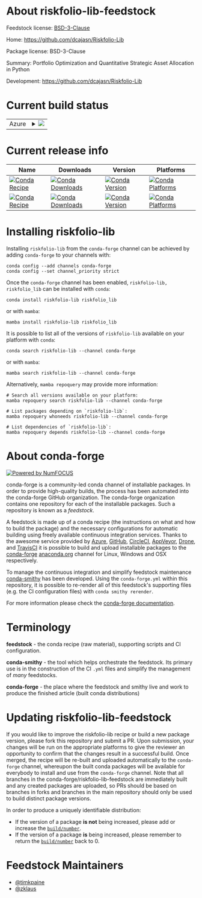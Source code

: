 About riskfolio-lib-feedstock
=============================

Feedstock license: [BSD-3-Clause](https://github.com/conda-forge/riskfolio-lib-feedstock/blob/main/LICENSE.txt)

Home: https://github.com/dcajasn/Riskfolio-Lib

Package license: BSD-3-Clause

Summary: Portfolio Optimization and Quantitative Strategic Asset Allocation in Python

Development: https://github.com/dcajasn/Riskfolio-Lib

Current build status
====================


<table>
    
  <tr>
    <td>Azure</td>
    <td>
      <details>
        <summary>
          <a href="https://dev.azure.com/conda-forge/feedstock-builds/_build/latest?definitionId=17032&branchName=main">
            <img src="https://dev.azure.com/conda-forge/feedstock-builds/_apis/build/status/riskfolio-lib-feedstock?branchName=main">
          </a>
        </summary>
        <table>
          <thead><tr><th>Variant</th><th>Status</th></tr></thead>
          <tbody><tr>
              <td>linux_64_python3.10.____cpython</td>
              <td>
                <a href="https://dev.azure.com/conda-forge/feedstock-builds/_build/latest?definitionId=17032&branchName=main">
                  <img src="https://dev.azure.com/conda-forge/feedstock-builds/_apis/build/status/riskfolio-lib-feedstock?branchName=main&jobName=linux&configuration=linux%20linux_64_python3.10.____cpython" alt="variant">
                </a>
              </td>
            </tr><tr>
              <td>linux_64_python3.11.____cpython</td>
              <td>
                <a href="https://dev.azure.com/conda-forge/feedstock-builds/_build/latest?definitionId=17032&branchName=main">
                  <img src="https://dev.azure.com/conda-forge/feedstock-builds/_apis/build/status/riskfolio-lib-feedstock?branchName=main&jobName=linux&configuration=linux%20linux_64_python3.11.____cpython" alt="variant">
                </a>
              </td>
            </tr><tr>
              <td>linux_64_python3.12.____cpython</td>
              <td>
                <a href="https://dev.azure.com/conda-forge/feedstock-builds/_build/latest?definitionId=17032&branchName=main">
                  <img src="https://dev.azure.com/conda-forge/feedstock-builds/_apis/build/status/riskfolio-lib-feedstock?branchName=main&jobName=linux&configuration=linux%20linux_64_python3.12.____cpython" alt="variant">
                </a>
              </td>
            </tr><tr>
              <td>linux_64_python3.13.____cp313</td>
              <td>
                <a href="https://dev.azure.com/conda-forge/feedstock-builds/_build/latest?definitionId=17032&branchName=main">
                  <img src="https://dev.azure.com/conda-forge/feedstock-builds/_apis/build/status/riskfolio-lib-feedstock?branchName=main&jobName=linux&configuration=linux%20linux_64_python3.13.____cp313" alt="variant">
                </a>
              </td>
            </tr><tr>
              <td>linux_64_python3.9.____cpython</td>
              <td>
                <a href="https://dev.azure.com/conda-forge/feedstock-builds/_build/latest?definitionId=17032&branchName=main">
                  <img src="https://dev.azure.com/conda-forge/feedstock-builds/_apis/build/status/riskfolio-lib-feedstock?branchName=main&jobName=linux&configuration=linux%20linux_64_python3.9.____cpython" alt="variant">
                </a>
              </td>
            </tr><tr>
              <td>osx_64_python3.10.____cpython</td>
              <td>
                <a href="https://dev.azure.com/conda-forge/feedstock-builds/_build/latest?definitionId=17032&branchName=main">
                  <img src="https://dev.azure.com/conda-forge/feedstock-builds/_apis/build/status/riskfolio-lib-feedstock?branchName=main&jobName=osx&configuration=osx%20osx_64_python3.10.____cpython" alt="variant">
                </a>
              </td>
            </tr><tr>
              <td>osx_64_python3.11.____cpython</td>
              <td>
                <a href="https://dev.azure.com/conda-forge/feedstock-builds/_build/latest?definitionId=17032&branchName=main">
                  <img src="https://dev.azure.com/conda-forge/feedstock-builds/_apis/build/status/riskfolio-lib-feedstock?branchName=main&jobName=osx&configuration=osx%20osx_64_python3.11.____cpython" alt="variant">
                </a>
              </td>
            </tr><tr>
              <td>osx_64_python3.12.____cpython</td>
              <td>
                <a href="https://dev.azure.com/conda-forge/feedstock-builds/_build/latest?definitionId=17032&branchName=main">
                  <img src="https://dev.azure.com/conda-forge/feedstock-builds/_apis/build/status/riskfolio-lib-feedstock?branchName=main&jobName=osx&configuration=osx%20osx_64_python3.12.____cpython" alt="variant">
                </a>
              </td>
            </tr><tr>
              <td>osx_64_python3.13.____cp313</td>
              <td>
                <a href="https://dev.azure.com/conda-forge/feedstock-builds/_build/latest?definitionId=17032&branchName=main">
                  <img src="https://dev.azure.com/conda-forge/feedstock-builds/_apis/build/status/riskfolio-lib-feedstock?branchName=main&jobName=osx&configuration=osx%20osx_64_python3.13.____cp313" alt="variant">
                </a>
              </td>
            </tr><tr>
              <td>osx_64_python3.9.____cpython</td>
              <td>
                <a href="https://dev.azure.com/conda-forge/feedstock-builds/_build/latest?definitionId=17032&branchName=main">
                  <img src="https://dev.azure.com/conda-forge/feedstock-builds/_apis/build/status/riskfolio-lib-feedstock?branchName=main&jobName=osx&configuration=osx%20osx_64_python3.9.____cpython" alt="variant">
                </a>
              </td>
            </tr><tr>
              <td>osx_arm64_python3.10.____cpython</td>
              <td>
                <a href="https://dev.azure.com/conda-forge/feedstock-builds/_build/latest?definitionId=17032&branchName=main">
                  <img src="https://dev.azure.com/conda-forge/feedstock-builds/_apis/build/status/riskfolio-lib-feedstock?branchName=main&jobName=osx&configuration=osx%20osx_arm64_python3.10.____cpython" alt="variant">
                </a>
              </td>
            </tr><tr>
              <td>osx_arm64_python3.11.____cpython</td>
              <td>
                <a href="https://dev.azure.com/conda-forge/feedstock-builds/_build/latest?definitionId=17032&branchName=main">
                  <img src="https://dev.azure.com/conda-forge/feedstock-builds/_apis/build/status/riskfolio-lib-feedstock?branchName=main&jobName=osx&configuration=osx%20osx_arm64_python3.11.____cpython" alt="variant">
                </a>
              </td>
            </tr><tr>
              <td>osx_arm64_python3.12.____cpython</td>
              <td>
                <a href="https://dev.azure.com/conda-forge/feedstock-builds/_build/latest?definitionId=17032&branchName=main">
                  <img src="https://dev.azure.com/conda-forge/feedstock-builds/_apis/build/status/riskfolio-lib-feedstock?branchName=main&jobName=osx&configuration=osx%20osx_arm64_python3.12.____cpython" alt="variant">
                </a>
              </td>
            </tr><tr>
              <td>osx_arm64_python3.13.____cp313</td>
              <td>
                <a href="https://dev.azure.com/conda-forge/feedstock-builds/_build/latest?definitionId=17032&branchName=main">
                  <img src="https://dev.azure.com/conda-forge/feedstock-builds/_apis/build/status/riskfolio-lib-feedstock?branchName=main&jobName=osx&configuration=osx%20osx_arm64_python3.13.____cp313" alt="variant">
                </a>
              </td>
            </tr><tr>
              <td>osx_arm64_python3.9.____cpython</td>
              <td>
                <a href="https://dev.azure.com/conda-forge/feedstock-builds/_build/latest?definitionId=17032&branchName=main">
                  <img src="https://dev.azure.com/conda-forge/feedstock-builds/_apis/build/status/riskfolio-lib-feedstock?branchName=main&jobName=osx&configuration=osx%20osx_arm64_python3.9.____cpython" alt="variant">
                </a>
              </td>
            </tr>
          </tbody>
        </table>
      </details>
    </td>
  </tr>
</table>

Current release info
====================

| Name | Downloads | Version | Platforms |
| --- | --- | --- | --- |
| [![Conda Recipe](https://img.shields.io/badge/recipe-riskfolio--lib-green.svg)](https://anaconda.org/conda-forge/riskfolio-lib) | [![Conda Downloads](https://img.shields.io/conda/dn/conda-forge/riskfolio-lib.svg)](https://anaconda.org/conda-forge/riskfolio-lib) | [![Conda Version](https://img.shields.io/conda/vn/conda-forge/riskfolio-lib.svg)](https://anaconda.org/conda-forge/riskfolio-lib) | [![Conda Platforms](https://img.shields.io/conda/pn/conda-forge/riskfolio-lib.svg)](https://anaconda.org/conda-forge/riskfolio-lib) |
| [![Conda Recipe](https://img.shields.io/badge/recipe-riskfolio_lib-green.svg)](https://anaconda.org/conda-forge/riskfolio_lib) | [![Conda Downloads](https://img.shields.io/conda/dn/conda-forge/riskfolio_lib.svg)](https://anaconda.org/conda-forge/riskfolio_lib) | [![Conda Version](https://img.shields.io/conda/vn/conda-forge/riskfolio_lib.svg)](https://anaconda.org/conda-forge/riskfolio_lib) | [![Conda Platforms](https://img.shields.io/conda/pn/conda-forge/riskfolio_lib.svg)](https://anaconda.org/conda-forge/riskfolio_lib) |

Installing riskfolio-lib
========================

Installing `riskfolio-lib` from the `conda-forge` channel can be achieved by adding `conda-forge` to your channels with:

```
conda config --add channels conda-forge
conda config --set channel_priority strict
```

Once the `conda-forge` channel has been enabled, `riskfolio-lib, riskfolio_lib` can be installed with `conda`:

```
conda install riskfolio-lib riskfolio_lib
```

or with `mamba`:

```
mamba install riskfolio-lib riskfolio_lib
```

It is possible to list all of the versions of `riskfolio-lib` available on your platform with `conda`:

```
conda search riskfolio-lib --channel conda-forge
```

or with `mamba`:

```
mamba search riskfolio-lib --channel conda-forge
```

Alternatively, `mamba repoquery` may provide more information:

```
# Search all versions available on your platform:
mamba repoquery search riskfolio-lib --channel conda-forge

# List packages depending on `riskfolio-lib`:
mamba repoquery whoneeds riskfolio-lib --channel conda-forge

# List dependencies of `riskfolio-lib`:
mamba repoquery depends riskfolio-lib --channel conda-forge
```


About conda-forge
=================

[![Powered by
NumFOCUS](https://img.shields.io/badge/powered%20by-NumFOCUS-orange.svg?style=flat&colorA=E1523D&colorB=007D8A)](https://numfocus.org)

conda-forge is a community-led conda channel of installable packages.
In order to provide high-quality builds, the process has been automated into the
conda-forge GitHub organization. The conda-forge organization contains one repository
for each of the installable packages. Such a repository is known as a *feedstock*.

A feedstock is made up of a conda recipe (the instructions on what and how to build
the package) and the necessary configurations for automatic building using freely
available continuous integration services. Thanks to the awesome service provided by
[Azure](https://azure.microsoft.com/en-us/services/devops/), [GitHub](https://github.com/),
[CircleCI](https://circleci.com/), [AppVeyor](https://www.appveyor.com/),
[Drone](https://cloud.drone.io/welcome), and [TravisCI](https://travis-ci.com/)
it is possible to build and upload installable packages to the
[conda-forge](https://anaconda.org/conda-forge) [anaconda.org](https://anaconda.org/)
channel for Linux, Windows and OSX respectively.

To manage the continuous integration and simplify feedstock maintenance
[conda-smithy](https://github.com/conda-forge/conda-smithy) has been developed.
Using the ``conda-forge.yml`` within this repository, it is possible to re-render all of
this feedstock's supporting files (e.g. the CI configuration files) with ``conda smithy rerender``.

For more information please check the [conda-forge documentation](https://conda-forge.org/docs/).

Terminology
===========

**feedstock** - the conda recipe (raw material), supporting scripts and CI configuration.

**conda-smithy** - the tool which helps orchestrate the feedstock.
                   Its primary use is in the construction of the CI ``.yml`` files
                   and simplify the management of *many* feedstocks.

**conda-forge** - the place where the feedstock and smithy live and work to
                  produce the finished article (built conda distributions)


Updating riskfolio-lib-feedstock
================================

If you would like to improve the riskfolio-lib recipe or build a new
package version, please fork this repository and submit a PR. Upon submission,
your changes will be run on the appropriate platforms to give the reviewer an
opportunity to confirm that the changes result in a successful build. Once
merged, the recipe will be re-built and uploaded automatically to the
`conda-forge` channel, whereupon the built conda packages will be available for
everybody to install and use from the `conda-forge` channel.
Note that all branches in the conda-forge/riskfolio-lib-feedstock are
immediately built and any created packages are uploaded, so PRs should be based
on branches in forks and branches in the main repository should only be used to
build distinct package versions.

In order to produce a uniquely identifiable distribution:
 * If the version of a package **is not** being increased, please add or increase
   the [``build/number``](https://docs.conda.io/projects/conda-build/en/latest/resources/define-metadata.html#build-number-and-string).
 * If the version of a package **is** being increased, please remember to return
   the [``build/number``](https://docs.conda.io/projects/conda-build/en/latest/resources/define-metadata.html#build-number-and-string)
   back to 0.

Feedstock Maintainers
=====================

* [@timkpaine](https://github.com/timkpaine/)
* [@zklaus](https://github.com/zklaus/)

